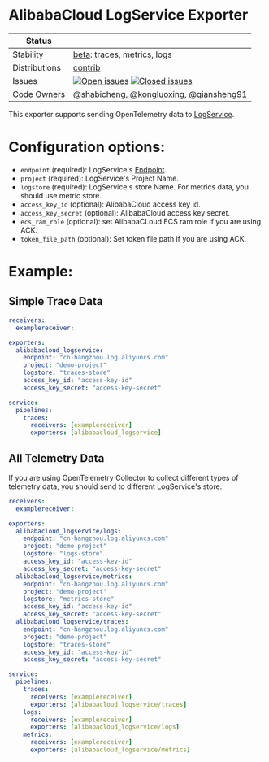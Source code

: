 # AlibabaCloud LogService Exporter

<!-- status autogenerated section -->
| Status        |           |
| ------------- |-----------|
| Stability     | [beta]: traces, metrics, logs   |
| Distributions | [contrib] |
| Issues        | [![Open issues](https://img.shields.io/github/issues-search/open-telemetry/opentelemetry-collector-contrib?query=is%3Aissue%20is%3Aopen%20label%3Aexporter%2Falibabacloudlogservice%20&label=open&color=orange&logo=opentelemetry)](https://github.com/jacktomcat/opentelemetry-collector-contrib/issues?q=is%3Aopen+is%3Aissue+label%3Aexporter%2Falibabacloudlogservice) [![Closed issues](https://img.shields.io/github/issues-search/open-telemetry/opentelemetry-collector-contrib?query=is%3Aissue%20is%3Aclosed%20label%3Aexporter%2Falibabacloudlogservice%20&label=closed&color=blue&logo=opentelemetry)](https://github.com/jacktomcat/opentelemetry-collector-contrib/issues?q=is%3Aclosed+is%3Aissue+label%3Aexporter%2Falibabacloudlogservice) |
| [Code Owners](https://github.com/jacktomcat/opentelemetry-collector-contrib/blob/main/CONTRIBUTING.md#becoming-a-code-owner)    | [@shabicheng](https://www.github.com/shabicheng), [@kongluoxing](https://www.github.com/kongluoxing), [@qiansheng91](https://www.github.com/qiansheng91) |

[beta]: https://github.com/open-telemetry/opentelemetry-collector#beta
[contrib]: https://github.com/open-telemetry/opentelemetry-collector-releases/tree/main/distributions/otelcol-contrib
<!-- end autogenerated section -->

This exporter supports sending OpenTelemetry data to [LogService](https://www.alibabacloud.com/product/log-service).

# Configuration options:

- `endpoint` (required): LogService's [Endpoint](https://www.alibabacloud.com/help/doc-detail/29008.htm).
- `project` (required): LogService's Project Name.
- `logstore` (required): LogService's store Name. For metrics data, you should use metric store.
- `access_key_id` (optional): AlibabaCloud access key id.
- `access_key_secret` (optional): AlibabaCloud access key secret.
- `ecs_ram_role` (optional): set AlibabaCLoud ECS ram role if you are using ACK.
- `token_file_path` (optional): Set token file path if you are using ACK.

# Example:
## Simple Trace Data

```yaml
receivers:
  examplereceiver:

exporters:
  alibabacloud_logservice:
    endpoint: "cn-hangzhou.log.aliyuncs.com"
    project: "demo-project"
    logstore: "traces-store"
    access_key_id: "access-key-id"
    access_key_secret: "access-key-secret"

service:
  pipelines:
    traces:
      receivers: [examplereceiver]
      exporters: [alibabacloud_logservice]
```


## All Telemetry Data
If you are using OpenTelemetry Collector to collect different types of telemetry data, you should send to different LogService's store.

```yaml
receivers:
  examplereceiver:

exporters:
  alibabacloud_logservice/logs:
    endpoint: "cn-hangzhou.log.aliyuncs.com"
    project: "demo-project"
    logstore: "logs-store"
    access_key_id: "access-key-id"
    access_key_secret: "access-key-secret"
  alibabacloud_logservice/metrics:
    endpoint: "cn-hangzhou.log.aliyuncs.com"
    project: "demo-project"
    logstore: "metrics-store"
    access_key_id: "access-key-id"
    access_key_secret: "access-key-secret"
  alibabacloud_logservice/traces:
    endpoint: "cn-hangzhou.log.aliyuncs.com"
    project: "demo-project"
    logstore: "traces-store"
    access_key_id: "access-key-id"
    access_key_secret: "access-key-secret"

service:
  pipelines:
    traces:
      receivers: [examplereceiver]
      exporters: [alibabacloud_logservice/traces]
    logs:
      receivers: [examplereceiver]
      exporters: [alibabacloud_logservice/logs]
    metrics:
      receivers: [examplereceiver]
      exporters: [alibabacloud_logservice/metrics]
```
